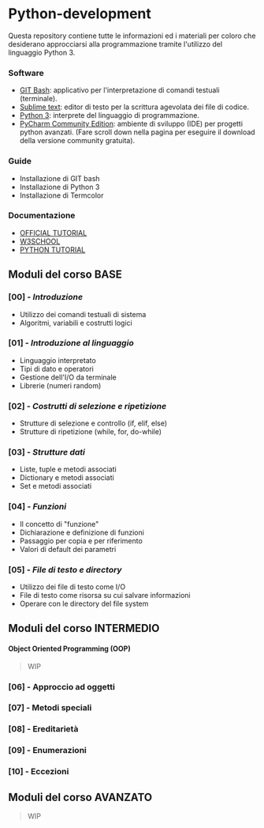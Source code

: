 # Python-development

Questa repository contiene tutte le informazioni ed i materiali per coloro che desiderano approcciarsi alla programmazione tramite l'utilizzo del linguaggio Python 3.

### Software

* [GIT Bash](https://git-scm.com/downloads): applicativo per l'interpretazione di comandi testuali (terminale).
* [Sublime text](https://www.sublimetext.com/): editor di testo per la scrittura agevolata dei file di codice.
* [Python 3](https://www.python.org/downloads/): interprete del linguaggio di programmazione.
* [PyCharm Community Edition](https://www.jetbrains.com/pycharm/): ambiente di sviluppo (IDE) per progetti python avanzati. (Fare scroll down nella pagina per eseguire il download della versione community gratuita).

### Guide

* Installazione di GIT bash
* Installazione di Python 3
* Installazione di Termcolor

### Documentazione

* [OFFICIAL TUTORIAL](https://docs.python.org/3/tutorial/index.html)
* [W3SCHOOL](https://www.w3schools.com/python/)
* [PYTHON TUTORIAL](https://www.pythontutorial.net/)

## Moduli del corso BASE

### [00] - *Introduzione*

* Utilizzo dei comandi testuali di sistema
* Algoritmi, variabili e costrutti logici

### [01] - *Introduzione al linguaggio*

* Linguaggio interpretato
* Tipi di dato e operatori
* Gestione dell'I/O da terminale
* Librerie (numeri random)

### [02] - *Costrutti di selezione e ripetizione*

* Strutture di selezione e controllo (if, elif, else)
* Strutture di ripetizione (while, for, do-while)

### [03] - *Strutture dati*

* Liste, tuple e metodi associati
* Dictionary e metodi associati
* Set e metodi associati

### [04] - *Funzioni*

* Il concetto di "funzione"
* Dichiarazione e definizione di funzioni
* Passaggio per copia e per riferimento
* Valori di default dei parametri

### [05] - *File di testo e directory*

* Utilizzo dei file di testo come I/O
* File di testo come risorsa su cui salvare informazioni
* Operare con le directory del file system

## Moduli del corso INTERMEDIO
#### Object Oriented Programming (OOP)

> WIP

### [06] - Approccio ad oggetti
### [07] - Metodi speciali
### [08] - Ereditarietà
### [09] - Enumerazioni
### [10] - Eccezioni

## Moduli del corso AVANZATO

> WIP
